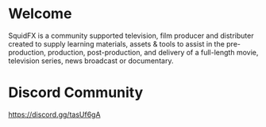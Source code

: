 # Welcome
SquidFX is a community supported television, film producer and distributer created to supply learning materials, assets & tools to assist in the pre-production, production, post-production, and delivery of a full-length movie, television series, news broadcast or documentary. 

# Discord Community
https://discord.gg/tasUf6gA
